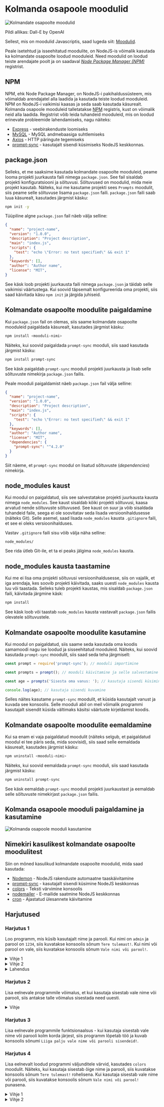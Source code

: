 # Kolmanda osapoole moodulid

![Kolmandate osapoolte moodulid](Third-Party-Modules.webp)

Pildi allikas: Dall-E by OpenAI

Sellest, mis on moodulid Javascriptis, saad lugeda siit: [Moodulid](../Modules/README.md).

Peale isetehtud ja isseehitatud moodulite, on NodeJS-is võimalik kasutada ka kolmandate osapoolte loodud mooduleid. Need moodulid on loodud teiste arendajate poolt ja on saadaval *[Node Package Manager (NPM)](https://www.npmjs.com/)* registrist.

## NPM

NPM, ehk Node Package Manager, on NodeJS-i pakihaldussüsteem, mis võimaldab arendajatel alla laadida ja kasutada teiste loodud mooduleid. NPM on NodeJS-i vaikimisi kaasas ja seda saab kasutada käsurealt. Kolmanda osapoole mooduleid talletatakse [NPM](https://www.npmjs.com/) registris, kust on võimalik neid alla laadida. Registrist võib leida tuhandeid mooduleid, mis on loodud erinevate probleemide lahendamiseks, nagu näiteks:

- [Express](https://www.npmjs.com/package/express) - veebirakenduste loomiseks
- [MySQL](https://www.npmjs.com/package/mysql) - MySQL andmebaasiga suhtlemiseks
- [Axios](https://www.npmjs.com/package/axios) - HTTP päringute tegemiseks
- [prompt-sync](https://www.npmjs.com/package/prompt-sync) - kasutajalt sisendi küsimiseks NodeJS keskkonnas.

## package.json

Selleks, et me saaksime kasutada kolmandate osapoolte mooduleid, peame looma projekti juurkausta faili nimega `package.json`. See fail sisaldab projekti konfiguratsiooni ja sõltuvusi. Sõltuvused on moodulid, mida meie projekt kasutab. Näiteks, kui me kasutame projekti sees `Prompts` moodulit, siis peame selle sõltuvuse lisama `package.json` faili. `package.json` faili saab luua käsurealt, kasutades järgmist käsku:

```bash
npm init -y
```

Tüüpiline algne `package.json` fail näeb välja selline:

```json
{
  "name": "project-name",
  "version": "1.0.0",
  "description": "Project description",
  "main": "index.js",
  "scripts": {
    "test": "echo \"Error: no test specified\" && exit 1"
  },
  "keywords": [],
  "author": "Author name",
  "license": "MIT",
}
```

See käsk loob projekti juurkausta faili nimega `package.json` ja täidab selle vaikimisi väärtustega. Kui soovid täpsemalt konfigureerida oma projekti, siis saad käivitada käsu `npm init` ja järgida juhiseid.

## Kolmandate osapoolte moodulite paigaldamine

Kui `package.json` fail on olemas, siis saame kolmandate osapoolte mooduleid paigaldada käsurealt, kasutades järgmist käsku:

```bash
npm install <mooduli-nimi>
```

Näiteks, kui soovid paigaldada `prompt-sync` mooduli, siis saad kasutada järgmist käsku:

```bash
npm install prompt-sync
```

See käsk paigaldab `prompt-sync` mooduli projekti juurkausta ja lisab selle sõltuvuste nimekirja `package.json` failis.

Peale mooduli paigaldamist näeb `package.json` fail välja selline:

```json
{
  "name": "project-name",
  "version": "1.0.0",
  "description": "Project description",
  "main": "index.js",
  "scripts": {
    "test": "echo \"Error: no test specified\" && exit 1"
  },
  "keywords": [],
  "author": "Author name",
  "license": "MIT",
  "dependencies": {
    "prompt-sync": "^4.2.0"
  }
}
```

Siit näeme, et `prompt-sync` moodul on lisatud sõltuvuste (*dependencies*) nimekirja.

## node_modules kaust

Kui moodul on paigaldatud, siis see salvestatakse projekti juurkausta kausta nimega `node_modules`. See kaust sisaldab kõiki projekti sõltuvusi, kaasa arvatud nende sõltuvuste sõltuvused. See kaust on suur ja võib sisaldada tuhandeid faile, seega ei ole soovitatav seda lisada versioonihaldusesse (näiteks Git). Selle asemel, saad lisada `node_modules` kausta `.gitignore` faili, et see ei oleks versioonihalduses.

Vastav `.gitignore` faili sisu võib välja näha selline:

```plaintext
node_modules/
```

See rida ütleb Git-ile, et ta ei peaks jälgima `node_modules` kausta.

## node_modules kausta taastamine

Kui me ei lisa oma projekti sõltuvusi versioonihaldusesse, siis on vajalik, et iga arendaja, kes soovib projekti käivitada, saaks uuesti `node_modules` kausta luu või taastada. Selleks tuleb projekti kaustas, mis sisaldab `package.json` faili, käivitada järgmine käsk:

```bash
npm install
```

See käsk loob või taastab `node_modules` kausta vastavalt `package.json` failis olevatele sõltuvustele.

## Kolmandate osapoolte moodulite kasutamine

Kui moodul on paigaldatud, siis saame seda kasutada oma koodis samamoodi nagu ise loodud ja sisseehitatud mooduleid. Näiteks, kui soovid kasutada `prompt-sync` moodulit, siis saad seda teha järgmiselt:

```javascript
const prompt = require('prompt-sync'); // mooduli importimine

const prompts = prompt(); // mooduli käivitamine ja selle salvestamine muutujasse

const age = prompts('Sisesta oma vanus: '); // kasutaja sisendi küsimine

console.log(age); // kasutaja sisendi kuvamine
```

Selles näites kasutame `prompt-sync` moodulit, et küsida kasutajalt vanust ja kuvada see konsoolis. Selle mooduli abil on meil võimalik programmi kasutajalt sisendit küsida vältimaks käsitsi väärtuste kirjeldamist koodis.

## Kolmandate osapoolte moodulite eemaldamine

Kui sa enam ei vaja paigaldatud moodulit (näiteks selgub, et paigaldatud moodul ei tee päris seda, mida soovisid), siis saad selle eemaldada käsurealt, kasutades järgmist käsku:

```bash
npm uninstall <mooduli-nimi>
```

Näiteks, kui soovid eemaldada `prompt-sync` mooduli, siis saad kasutada järgmist käsku:

```bash
npm uninstall prompt-sync
```

See käsk eemaldab `prompt-sync` mooduli projekti juurkaustast ja eemaldab selle sõltuvuste nimekirjast `package.json` failis.

## Kolmanda osapoole mooduli paigaldamine ja kasutamine

![Kolmanda osapoole mooduli kasutamine](thirdPartyModules.gif)

## Nimekiri kasulikest kolmandate osapoolte moodulitest

Siin on mõned kasulikud kolmandate osapoolte moodulid, mida saad kasutada:

- [Nodemon](https://www.npmjs.com/package/nodemon) - NodeJS rakenduste automaatne taaskäivitamine
- [prompt-sync](https://www.npmjs.com/package/prompt-sync) - kasutajalt sisendi küsimine NodeJS keskkonnas
- [colors](https://www.npmjs.com/package/colors) - Teksti värvimine konsoolis
- [nodemailer](https://www.npmjs.com/package/nodemailer) - E-mailide saatmine NodeJS keskkonnas
- [cron](https://www.npmjs.com/package/cron) - Ajastatud ülesannete käivitamine

## Harjutused

### Harjutus 1

Loo programm, mis küsib kasutajalt nime ja parooli. Kui nimi on `admin` ja parool on `1234`, siis kuvatakse konsoolis sõnum `Tere tulemast!`. Kui nimi või parool on vale, siis kuvatakse konsoolis sõnum `Vale nimi või parool!`.

<details>
<summary>Vihje 1</summary>

Selleks, et saaksid kolmanda osapoole mooduleid kasutada, pead kõigepealt looma projekti juurkausta faili nimega `package.json`. Saad seda teha käsuga `npm init -y`.
</details>

<details>
<summary>Vihje 2</summary>

Kasuta `prompt-sync` moodulit kasutaja sisendi küsimiseks. Saad selle paigaldada käsurealt, kasutades käsku `npm install prompt-sync`.
</details>

<details>
<summary>Lahendus</summary>
  
  ```javascript
const prompts = require('prompt-sync');

const prompt = prompts();

const username = prompt('Palun sisesta oma kasutajanimi: ');
const password = prompt('Palun sisesta oma parool: ');

if (username === 'admin' && password === '1234') {
  console.log('Tere tulemast!');
} else {
  console.log('Vale kasutajanimi või parool!');
}

```
</details>

### Harjutus 2

Lisa eelnevale programmile võimalus, et kui kasutaja sisestab vale nime või parooli, siis antakse talle võimalus sisestada need uuesti.

<details>
<summary>Vihje</summary>

Saad kasutada tsüklit (näiteks `while` tsüklit), et korrata kasutaja sisendi küsimist, kuni ta sisestab õige nime ja parooli.

</details>

### Harjutus 3

Lisa eelnevale programmile funktsionaalsus - kui kasutaja sisestab vale nime või parooli kolm korda järjest, siis programm lõpetab töö ja kuvab konsoolis sõnumi `Liiga palju vale nime või parooli sisendeid!`.

### Harjutus 4

Lisa eelnevalt loodud programmi väljunditele värvid, kasutades `colors` moodulit. Näiteks, kui kasutaja sisestab õige nime ja parooli, siis kuvatakse konsoolis sõnum `Tere tulemast!` rohelisena. Kui kasutaja sisestab vale nime või parooli, siis kuvatakse konsoolis sõnum `Vale nimi või parool!` punasena.

<details>
<summary>Vihje 1</summary>

Väljundi värvimiseks saad kasutada `colors` moodulit. Selleks, et seda kasutada, pead selle esmalt paigaldama käsurealt, kasutades käsku `npm install colors`.

</details>

<details>
<summary>Vihje 2</summary>

Väljundi värvimiseks `colors` mooduliga saad kasutada näiteks järgmiseid meetodeid:

`console.log(colors.green('Tere tulemast!'))` - kuvab teksti rohelisena

`console.log(colors.red('Vale nimi või parool!'))` - kuvab teksti punasena

</details>
